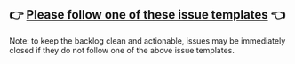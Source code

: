 ## 👉 [Please follow one of these issue templates](https://github.com/CumpsD/snarkOS/issues/new/choose) 👈

Note: to keep the backlog clean and actionable, issues may be immediately closed if they do not follow one of the above issue templates.
